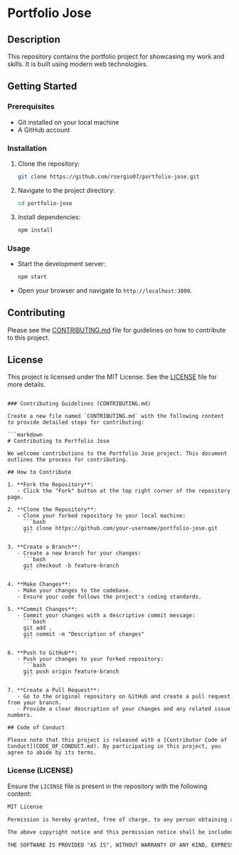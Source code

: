 # Portfolio Jose

## Description
This repository contains the portfolio project for showcasing my work and skills. It is built using modern web technologies.

## Getting Started

### Prerequisites
- Git installed on your local machine
- A GitHub account

### Installation
1. Clone the repository:
   ```bash
   git clone https://github.com/rsergio07/portfolio-jose.git
   ```
2. Navigate to the project directory:
   ```bash
   cd portfolio-jose
   ```
3. Install dependencies:
   ```bash
   npm install
   ```

### Usage
- Start the development server:
  ```bash
  npm start
  ```
- Open your browser and navigate to `http://localhost:3000`.

## Contributing
Please see the [CONTRIBUTING.md](Contributing.md) file for guidelines on how to contribute to this project.

## License
This project is licensed under the MIT License. See the [LICENSE](LICENSE) file for more details.
```

### Contributing Guidelines (CONTRIBUTING.md)

Create a new file named `CONTRIBUTING.md` with the following content to provide detailed steps for contributing:

```markdown
# Contributing to Portfolio Jose

We welcome contributions to the Portfolio Jose project. This document outlines the process for contributing.

## How to Contribute

1. **Fork the Repository**:
   - Click the "Fork" button at the top right corner of the repository page.

2. **Clone the Repository**:
   - Clone your forked repository to your local machine:
     ```bash
     git clone https://github.com/your-username/portfolio-jose.git
     ```

3. **Create a Branch**:
   - Create a new branch for your changes:
     ```bash
     git checkout -b feature-branch
     ```

4. **Make Changes**:
   - Make your changes to the codebase.
   - Ensure your code follows the project's coding standards.

5. **Commit Changes**:
   - Commit your changes with a descriptive commit message:
     ```bash
     git add .
     git commit -m "Description of changes"
     ```

6. **Push to GitHub**:
   - Push your changes to your forked repository:
     ```bash
     git push origin feature-branch
     ```

7. **Create a Pull Request**:
   - Go to the original repository on GitHub and create a pull request from your branch.
   - Provide a clear description of your changes and any related issue numbers.

## Code of Conduct

Please note that this project is released with a [Contributor Code of Conduct](CODE_OF_CONDUCT.md). By participating in this project, you agree to abide by its terms.
```

### License (LICENSE)

Ensure the `LICENSE` file is present in the repository with the following content:

```markdown
MIT License

Permission is hereby granted, free of charge, to any person obtaining a copy of this software and associated documentation files (the "Software"), to deal in the Software without restriction, including without limitation the rights to use, copy, modify, merge, publish, distribute, sublicense, and/or sell copies of the Software, and to permit persons to whom the Software is furnished to do so, subject to the following conditions:

The above copyright notice and this permission notice shall be included in all copies or substantial portions of the Software.

THE SOFTWARE IS PROVIDED "AS IS", WITHOUT WARRANTY OF ANY KIND, EXPRESS OR IMPLIED, INCLUDING BUT NOT LIMITED TO THE WARRANTIES OF MERCHANTABILITY, FITNESS FOR A PARTICULAR PURPOSE AND NONINFRINGEMENT. IN NO EVENT SHALL THE AUTHORS OR COPYRIGHT HOLDERS BE LIABLE FOR ANY CLAIM, DAMAGES OR OTHER LIABILITY, WHETHER IN AN ACTION OF CONTRACT, TORT OR OTHERWISE, ARISING FROM, OUT OF OR IN CONNECTION WITH THE SOFTWARE OR THE USE OR OTHER DEALINGS IN THE SOFTWARE.
```
